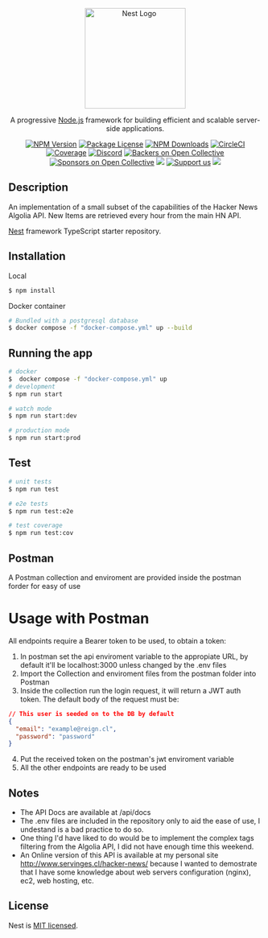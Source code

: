<p align="center">
  <a href="http://nestjs.com/" target="blank"><img src="https://nestjs.com/img/logo-small.svg" width="200" alt="Nest Logo" /></a>
</p>

[circleci-image]: https://img.shields.io/circleci/build/github/nestjs/nest/master?token=abc123def456
[circleci-url]: https://circleci.com/gh/nestjs/nest

  <p align="center">A progressive <a href="http://nodejs.org" target="_blank">Node.js</a> framework for building efficient and scalable server-side applications.</p>
    <p align="center">
<a href="https://www.npmjs.com/~nestjscore" target="_blank"><img src="https://img.shields.io/npm/v/@nestjs/core.svg" alt="NPM Version" /></a>
<a href="https://www.npmjs.com/~nestjscore" target="_blank"><img src="https://img.shields.io/npm/l/@nestjs/core.svg" alt="Package License" /></a>
<a href="https://www.npmjs.com/~nestjscore" target="_blank"><img src="https://img.shields.io/npm/dm/@nestjs/common.svg" alt="NPM Downloads" /></a>
<a href="https://circleci.com/gh/nestjs/nest" target="_blank"><img src="https://img.shields.io/circleci/build/github/nestjs/nest/master" alt="CircleCI" /></a>
<a href="https://coveralls.io/github/nestjs/nest?branch=master" target="_blank"><img src="https://coveralls.io/repos/github/nestjs/nest/badge.svg?branch=master#9" alt="Coverage" /></a>
<a href="https://discord.gg/G7Qnnhy" target="_blank"><img src="https://img.shields.io/badge/discord-online-brightgreen.svg" alt="Discord"/></a>
<a href="https://opencollective.com/nest#backer" target="_blank"><img src="https://opencollective.com/nest/backers/badge.svg" alt="Backers on Open Collective" /></a>
<a href="https://opencollective.com/nest#sponsor" target="_blank"><img src="https://opencollective.com/nest/sponsors/badge.svg" alt="Sponsors on Open Collective" /></a>
  <a href="https://paypal.me/kamilmysliwiec" target="_blank"><img src="https://img.shields.io/badge/Donate-PayPal-ff3f59.svg"/></a>
    <a href="https://opencollective.com/nest#sponsor"  target="_blank"><img src="https://img.shields.io/badge/Support%20us-Open%20Collective-41B883.svg" alt="Support us"></a>
  <a href="https://twitter.com/nestframework" target="_blank"><img src="https://img.shields.io/twitter/follow/nestframework.svg?style=social&label=Follow"></a>
</p>
  <!--[![Backers on Open Collective](https://opencollective.com/nest/backers/badge.svg)](https://opencollective.com/nest#backer)
  [![Sponsors on Open Collective](https://opencollective.com/nest/sponsors/badge.svg)](https://opencollective.com/nest#sponsor)-->

## Description
An implementation of a small subset of the capabilities of the Hacker News Algolia API. New Items are retrieved every hour from the main HN API.  

[Nest](https://github.com/nestjs/nest) framework TypeScript starter repository.

## Installation

Local

```bash
$ npm install
```

Docker container

```bash
# Bundled with a postgresql database
$ docker compose -f "docker-compose.yml" up --build
```

## Running the app

```bash
# docker
$  docker compose -f "docker-compose.yml" up
# development
$ npm run start

# watch mode
$ npm run start:dev

# production mode
$ npm run start:prod
```

## Test

```bash
# unit tests
$ npm run test

# e2e tests
$ npm run test:e2e

# test coverage
$ npm run test:cov
```

## Postman

A Postman collection and enviroment are provided inside the postman forder for easy of use

# Usage with Postman

All endpoints require a Bearer token to be used, to obtain a token:

1. In postman set the api enviroment variable to the appropiate URL, by default it'll be localhost:3000 unless changed by the .env files
2. Import the Collection and enviroment files from the postman folder into Postman
3. Inside the collection run the login request, it will return a JWT auth token. The default body of the request must be:

```json
// This user is seeded on to the DB by default
{
  "email": "example@reign.cl",
  "password": "password"
}
```

4. Put the received token on the postman's jwt enviroment variable
5. All the other endpoints are ready to be used

## Notes

- The API Docs are available at /api/docs
- The .env files are included in the repository only to aid the ease of use, I undestand is a bad practice to do so.
- One thing I'd have liked to do would be to implement the complex tags filtering from the Algolia API, I did not have enough time this weekend.
- An Online version of this API is available at my personal site http://www.servinges.cl/hacker-news/ because I wanted to demostrate that I have some knowledge about web servers configuration (nginx), ec2, web hosting, etc. 

## License

Nest is [MIT licensed](LICENSE).
